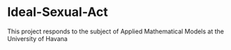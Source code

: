 # Ideal-Sexual-Act
This project responds to the subject of Applied Mathematical Models at the University of Havana
